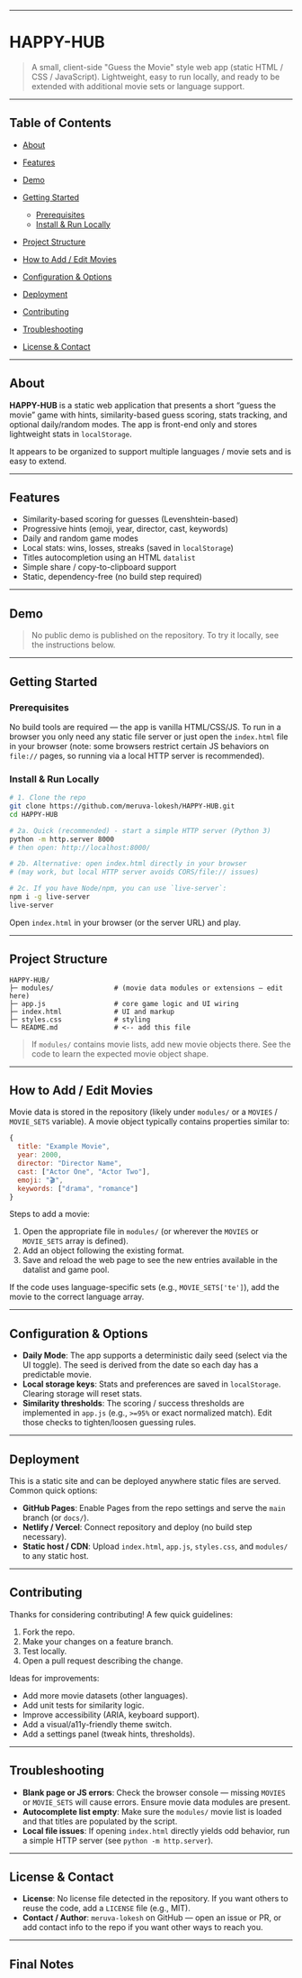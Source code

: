 
---

# HAPPY-HUB

> A small, client-side "Guess the Movie" style web app (static HTML / CSS / JavaScript).
> Lightweight, easy to run locally, and ready to be extended with additional movie sets or language support.

---

## Table of Contents

* [About](#about)
* [Features](#features)
* [Demo](#demo)
* [Getting Started](#getting-started)

  * [Prerequisites](#prerequisites)
  * [Install & Run Locally](#install--run-locally)
* [Project Structure](#project-structure)
* [How to Add / Edit Movies](#how-to-add--edit-movies)
* [Configuration & Options](#configuration--options)
* [Deployment](#deployment)
* [Contributing](#contributing)
* [Troubleshooting](#troubleshooting)
* [License & Contact](#license--contact)

---

## About

**HAPPY-HUB** is a static web application that presents a short “guess the movie” game with hints, similarity-based guess scoring, stats tracking, and optional daily/random modes. The app is front-end only and stores lightweight stats in `localStorage`.

It appears to be organized to support multiple languages / movie sets and is easy to extend.

---

## Features

* Similarity-based scoring for guesses (Levenshtein-based)
* Progressive hints (emoji, year, director, cast, keywords)
* Daily and random game modes
* Local stats: wins, losses, streaks (saved in `localStorage`)
* Titles autocompletion using an HTML `datalist`
* Simple share / copy-to-clipboard support
* Static, dependency-free (no build step required)

---

## Demo

> No public demo is published on the repository. To try it locally, see the instructions below.

---

## Getting Started

### Prerequisites

No build tools are required — the app is vanilla HTML/CSS/JS. To run in a browser you only need any static file server or just open the `index.html` file in your browser (note: some browsers restrict certain JS behaviors on `file://` pages, so running via a local HTTP server is recommended).

### Install & Run Locally

```bash
# 1. Clone the repo
git clone https://github.com/meruva-lokesh/HAPPY-HUB.git
cd HAPPY-HUB

# 2a. Quick (recommended) - start a simple HTTP server (Python 3)
python -m http.server 8000
# then open: http://localhost:8000/

# 2b. Alternative: open index.html directly in your browser
# (may work, but local HTTP server avoids CORS/file:// issues)

# 2c. If you have Node/npm, you can use `live-server`:
npm i -g live-server
live-server
```

Open `index.html` in your browser (or the server URL) and play.

---

## Project Structure

```
HAPPY-HUB/
├─ modules/               # (movie data modules or extensions — edit here)
├─ app.js                 # core game logic and UI wiring
├─ index.html             # UI and markup
├─ styles.css             # styling
└─ README.md              # <-- add this file
```

> If `modules/` contains movie lists, add new movie objects there. See the code to learn the expected movie object shape.

---

## How to Add / Edit Movies

Movie data is stored in the repository (likely under `modules/` or a `MOVIES` / `MOVIE_SETS` variable). A movie object typically contains properties similar to:

```js
{
  title: "Example Movie",
  year: 2000,
  director: "Director Name",
  cast: ["Actor One", "Actor Two"],
  emoji: "🎬",
  keywords: ["drama", "romance"]
}
```

Steps to add a movie:

1. Open the appropriate file in `modules/` (or wherever the `MOVIES` or `MOVIE_SETS` array is defined).
2. Add an object following the existing format.
3. Save and reload the web page to see the new entries available in the datalist and game pool.

If the code uses language-specific sets (e.g., `MOVIE_SETS['te']`), add the movie to the correct language array.

---

## Configuration & Options

* **Daily Mode**: The app supports a deterministic daily seed (select via the UI toggle). The seed is derived from the date so each day has a predictable movie.
* **Local storage keys**: Stats and preferences are saved in `localStorage`. Clearing storage will reset stats.
* **Similarity thresholds**: The scoring / success thresholds are implemented in `app.js` (e.g., `>=95%` or exact normalized match). Edit those checks to tighten/loosen guessing rules.

---

## Deployment

This is a static site and can be deployed anywhere static files are served. Common quick options:

* **GitHub Pages**: Enable Pages from the repo settings and serve the `main` branch (or `docs/`).
* **Netlify / Vercel**: Connect repository and deploy (no build step necessary).
* **Static host / CDN**: Upload `index.html`, `app.js`, `styles.css`, and `modules/` to any static host.

---

## Contributing

Thanks for considering contributing! A few quick guidelines:

1. Fork the repo.
2. Make your changes on a feature branch.
3. Test locally.
4. Open a pull request describing the change.

Ideas for improvements:

* Add more movie datasets (other languages).
* Add unit tests for similarity logic.
* Improve accessibility (ARIA, keyboard support).
* Add a visual/a11y-friendly theme switch.
* Add a settings panel (tweak hints, thresholds).

---

## Troubleshooting

* **Blank page or JS errors**: Check the browser console — missing `MOVIES` or `MOVIE_SETS` will cause errors. Ensure movie data modules are present.
* **Autocomplete list empty**: Make sure the `modules/` movie list is loaded and that titles are populated by the script.
* **Local file issues**: If opening `index.html` directly yields odd behavior, run a simple HTTP server (see `python -m http.server`).

---

## License & Contact

* **License**: No license file detected in the repository. If you want others to reuse the code, add a `LICENSE` file (e.g., MIT).
* **Contact / Author**: `meruva-lokesh` on GitHub — open an issue or PR, or add contact info to the repo if you want other ways to reach you.

---

## Final Notes
